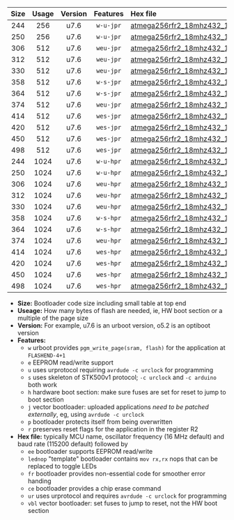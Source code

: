 |Size|Usage|Version|Features|Hex file|
|:-:|:-:|:-:|:-:|:--|
|244|256|u7.6|`w-u-jpr`|[atmega256rfr2_18mhz432_115200bps_ur_vbl.hex](https://raw.githubusercontent.com/stefanrueger/urboot/main/atmega256rfr2_18mhz432_115200bps_ur_vbl.hex)|
|250|256|u7.6|`w-u-jpr`|[atmega256rfr2_18mhz432_115200bps_lednop_ur_vbl.hex](https://raw.githubusercontent.com/stefanrueger/urboot/main/atmega256rfr2_18mhz432_115200bps_lednop_ur_vbl.hex)|
|306|512|u7.6|`weu-jpr`|[atmega256rfr2_18mhz432_115200bps_ee_ur_vbl.hex](https://raw.githubusercontent.com/stefanrueger/urboot/main/atmega256rfr2_18mhz432_115200bps_ee_ur_vbl.hex)|
|312|512|u7.6|`weu-jpr`|[atmega256rfr2_18mhz432_115200bps_ee_lednop_ur_vbl.hex](https://raw.githubusercontent.com/stefanrueger/urboot/main/atmega256rfr2_18mhz432_115200bps_ee_lednop_ur_vbl.hex)|
|330|512|u7.6|`weu-jpr`|[atmega256rfr2_18mhz432_115200bps_ee_lednop_fr_ur_vbl.hex](https://raw.githubusercontent.com/stefanrueger/urboot/main/atmega256rfr2_18mhz432_115200bps_ee_lednop_fr_ur_vbl.hex)|
|358|512|u7.6|`w-s-jpr`|[atmega256rfr2_18mhz432_115200bps_vbl.hex](https://raw.githubusercontent.com/stefanrueger/urboot/main/atmega256rfr2_18mhz432_115200bps_vbl.hex)|
|364|512|u7.6|`w-s-jpr`|[atmega256rfr2_18mhz432_115200bps_lednop_vbl.hex](https://raw.githubusercontent.com/stefanrueger/urboot/main/atmega256rfr2_18mhz432_115200bps_lednop_vbl.hex)|
|374|512|u7.6|`weu-jpr`|[atmega256rfr2_18mhz432_115200bps_ee_lednop_fr_ce_ur_vbl.hex](https://raw.githubusercontent.com/stefanrueger/urboot/main/atmega256rfr2_18mhz432_115200bps_ee_lednop_fr_ce_ur_vbl.hex)|
|414|512|u7.6|`wes-jpr`|[atmega256rfr2_18mhz432_115200bps_ee_vbl.hex](https://raw.githubusercontent.com/stefanrueger/urboot/main/atmega256rfr2_18mhz432_115200bps_ee_vbl.hex)|
|420|512|u7.6|`wes-jpr`|[atmega256rfr2_18mhz432_115200bps_ee_lednop_vbl.hex](https://raw.githubusercontent.com/stefanrueger/urboot/main/atmega256rfr2_18mhz432_115200bps_ee_lednop_vbl.hex)|
|450|512|u7.6|`wes-jpr`|[atmega256rfr2_18mhz432_115200bps_ee_lednop_fr_vbl.hex](https://raw.githubusercontent.com/stefanrueger/urboot/main/atmega256rfr2_18mhz432_115200bps_ee_lednop_fr_vbl.hex)|
|498|512|u7.6|`wes-jpr`|[atmega256rfr2_18mhz432_115200bps_ee_lednop_fr_ce_vbl.hex](https://raw.githubusercontent.com/stefanrueger/urboot/main/atmega256rfr2_18mhz432_115200bps_ee_lednop_fr_ce_vbl.hex)|
|244|1024|u7.6|`w-u-hpr`|[atmega256rfr2_18mhz432_115200bps_ur.hex](https://raw.githubusercontent.com/stefanrueger/urboot/main/atmega256rfr2_18mhz432_115200bps_ur.hex)|
|250|1024|u7.6|`w-u-hpr`|[atmega256rfr2_18mhz432_115200bps_lednop_ur.hex](https://raw.githubusercontent.com/stefanrueger/urboot/main/atmega256rfr2_18mhz432_115200bps_lednop_ur.hex)|
|306|1024|u7.6|`weu-hpr`|[atmega256rfr2_18mhz432_115200bps_ee_ur.hex](https://raw.githubusercontent.com/stefanrueger/urboot/main/atmega256rfr2_18mhz432_115200bps_ee_ur.hex)|
|312|1024|u7.6|`weu-hpr`|[atmega256rfr2_18mhz432_115200bps_ee_lednop_ur.hex](https://raw.githubusercontent.com/stefanrueger/urboot/main/atmega256rfr2_18mhz432_115200bps_ee_lednop_ur.hex)|
|330|1024|u7.6|`weu-hpr`|[atmega256rfr2_18mhz432_115200bps_ee_lednop_fr_ur.hex](https://raw.githubusercontent.com/stefanrueger/urboot/main/atmega256rfr2_18mhz432_115200bps_ee_lednop_fr_ur.hex)|
|358|1024|u7.6|`w-s-hpr`|[atmega256rfr2_18mhz432_115200bps.hex](https://raw.githubusercontent.com/stefanrueger/urboot/main/atmega256rfr2_18mhz432_115200bps.hex)|
|364|1024|u7.6|`w-s-hpr`|[atmega256rfr2_18mhz432_115200bps_lednop.hex](https://raw.githubusercontent.com/stefanrueger/urboot/main/atmega256rfr2_18mhz432_115200bps_lednop.hex)|
|374|1024|u7.6|`weu-hpr`|[atmega256rfr2_18mhz432_115200bps_ee_lednop_fr_ce_ur.hex](https://raw.githubusercontent.com/stefanrueger/urboot/main/atmega256rfr2_18mhz432_115200bps_ee_lednop_fr_ce_ur.hex)|
|414|1024|u7.6|`wes-hpr`|[atmega256rfr2_18mhz432_115200bps_ee.hex](https://raw.githubusercontent.com/stefanrueger/urboot/main/atmega256rfr2_18mhz432_115200bps_ee.hex)|
|420|1024|u7.6|`wes-hpr`|[atmega256rfr2_18mhz432_115200bps_ee_lednop.hex](https://raw.githubusercontent.com/stefanrueger/urboot/main/atmega256rfr2_18mhz432_115200bps_ee_lednop.hex)|
|450|1024|u7.6|`wes-hpr`|[atmega256rfr2_18mhz432_115200bps_ee_lednop_fr.hex](https://raw.githubusercontent.com/stefanrueger/urboot/main/atmega256rfr2_18mhz432_115200bps_ee_lednop_fr.hex)|
|498|1024|u7.6|`wes-hpr`|[atmega256rfr2_18mhz432_115200bps_ee_lednop_fr_ce.hex](https://raw.githubusercontent.com/stefanrueger/urboot/main/atmega256rfr2_18mhz432_115200bps_ee_lednop_fr_ce.hex)|

- **Size:** Bootloader code size including small table at top end
- **Useage:** How many bytes of flash are needed, ie, HW boot section or a multiple of the page size
- **Version:** For example, u7.6 is an urboot version, o5.2 is an optiboot version
- **Features:**
  + `w` urboot provides `pgm_write_page(sram, flash)` for the application at `FLASHEND-4+1`
  + `e` EEPROM read/write support
  + `u` uses urprotocol requiring `avrdude -c urclock` for programming
  + `s` uses skeleton of STK500v1 protocol; `-c urclock` and `-c arduino` both work
  + `h` hardware boot section: make sure fuses are set for reset to jump to boot section
  + `j` vector bootloader: uploaded applications *need to be patched externally*, eg, using `avrdude -c urclock`
  + `p` bootloader protects itself from being overwritten
  + `r` preserves reset flags for the application in the register R2
- **Hex file:** typically MCU name, oscillator frequency (16 MHz default) and baud rate (115200 default) followed by
  + `ee` bootloader supports EEPROM read/write
  + `lednop` "template" bootloader contains `mov rx,rx` nops that can be replaced to toggle LEDs
  + `fr` bootloader provides non-essential code for smoother error handing
  + `ce` bootloader provides a chip erase command
  + `ur` uses urprotocol and requires `avrdude -c urclock` for programming
  + `vbl` vector bootloader: set fuses to jump to reset, not the HW boot section
